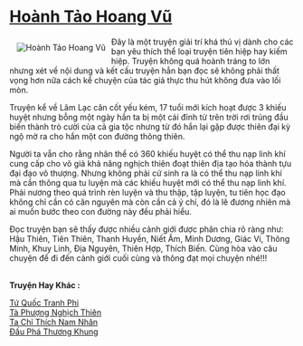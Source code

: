 <a href="https://utruyen.com/hoanh-tao-hoang-vu/307/" title="Hoành Tảo Hoang Vũ"><h1>Hoành Tảo Hoang Vũ</h1></a><div style="display:table"><img align="right" style="float: left; padding: 10px;" src="https://utruyen.com/images/story/200x260/hoanh-tao-hoang-vu.jpg" alt="Hoành Tảo Hoang Vũ">Đây là một truyện giải trí khá thú vị dành cho các bạn yêu thích thể loại truyện tiên hiệp hay kiếm hiệp. Truyện không quá hoành tráng to lớn nhưng xét về nội dung và kết cấu truyện hẳn bạn đọc sẽ không phải thất vọng hơn nữa cách kể chuyện của tác giả thực thu hút không đưa vào lối mòn.<p></p>Truyện kể về Lâm Lạc căn cốt yếu kém, 17 tuổi mới kích hoạt được 3 khiếu huyệt nhưng bỗng một ngày hắn ta bị một cái đỉnh từ trên trời rơi trúng đầu biến thành trò cười của cả gia tộc nhưng từ đó hắn lại gặp được thiên đại kỳ ngộ mờ ra cho hắn một con đường thông thiên.<p></p>Người ta vẫn cho rằng nhân thể có 360 khiếu huyệt có thể thu nạp linh khí cung cấp cho võ giả khả năng nghịch thiên đoạt thiên địa tạo hóa thành tựu đại đạo vô thượng. Nhưng không phải cứ sinh ra là có thể thu nạp linh khí mà cần thông qua tu luyện mà các khiếu huyệt mới có thể thu nạp linh khí. Phải nương theo quá trình rèn luyện và thu thập, tập luyện, tu tiên học đạo không chỉ cần có căn nguyên mà còn cần cả ý chí, đó là lẽ đương nhiên mà ai muốn bước theo con đường này đều phải hiểu.<p></p>Đọc truyện bạn sẽ thấy được nhiều cảnh giới được phân chia rõ ràng như: Hậu Thiên, Tiên Thiên, Thanh Huyền, Niết Âm, Minh Dương, Giác Vi, Thông Minh, Khuy Linh, Địa Nguyên, Thiên Hợp, Thích Biến. Cùng hòa vào câu chuyện để đi đến cảnh giới cuối cùng và thông đạt mọi chuyện nhé!!!</div><p><br><b>Truyện Hay Khác :</b></p><a href="https://utruyen.com/tu-quoc-tranh-phi/17413/" alt="Tứ Quốc Tranh Phi">Tứ Quốc Tranh Phi</a><br/><a href="https://truyenngontinhay.wordpress.com/2019/10/03/ta-phuong-nghich-thien/" alt="Tà Phượng Nghịch Thiên">Tà Phượng Nghịch Thiên</a><br/><a href="https://dammyh.wordpress.com/2019/11/07/ta-chi-thich-nam-nhan/" alt="Ta Chỉ Thích Nam Nhân">Ta Chỉ Thích Nam Nhân</a><br/><a href="https://truyenhot2020.wordpress.com/2019/12/11/dau-pha-thuong-khung/" alt="Đấu Phá Thương Khung">Đấu Phá Thương Khung</a><br/>